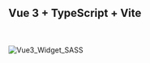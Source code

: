 ## Vue 3 + TypeScript + Vite
<br/><br/>
![Vue3_Widget_SASS](https://github.com/Mohsen-Ghandali/Vue3_Modal_props_emit_modifiers_.self/blob/master/vue3_modal.png?raw=true)